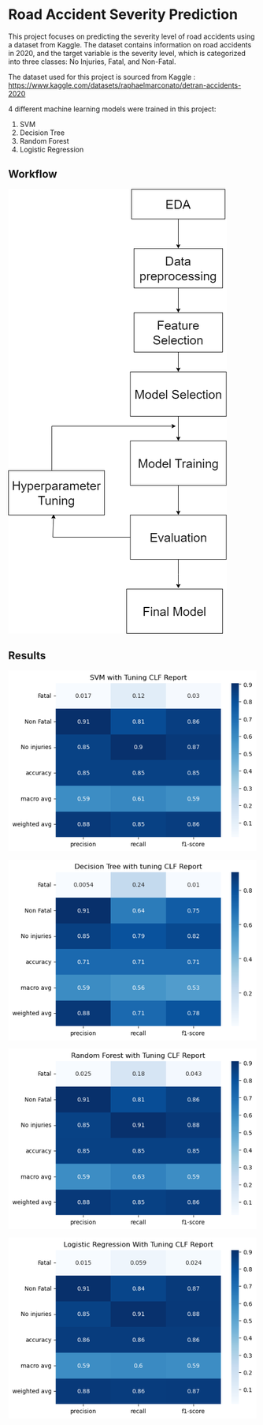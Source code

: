 # Road Accident Severity Prediction

This project focuses on predicting the severity level of road accidents using a dataset from Kaggle. The dataset contains information on road accidents in 2020, and the target variable is the severity level, which is categorized into three classes: No Injuries, Fatal, and Non-Fatal.


The dataset used for this project is sourced from Kaggle : https://www.kaggle.com/datasets/raphaelmarconato/detran-accidents-2020


4 different machine learning models were trained in this project:
1. SVM
2. Decision Tree
3. Random Forest
4. Logistic Regression

## Workflow

![Road Accident Severity Precition Workflow](<severity prediction.png>)


## Results

![classification report of SVM after hyperparameter tuning](image.png)

![classification report of Decision Tree after hyperparameter tuning](image-1.png)

![classification report of Random Forest after hyperparameter tuning](image-2.png)

![classification report of Logistic Regression after hyperparameter tuning](image-3.png)

